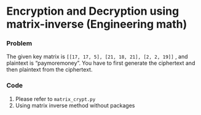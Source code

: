 # Encryption and Decryption using matrix-inverse (Engineering math)

### Problem
The given key matrix is ``[[17, 17, 5], [21, 18, 21], [2, 2, 19]]`` , and plaintext is “paymoremoney”.
You have to first generate the ciphertext and then plaintext from the ciphertext.
### Code
1. Please refer to `matrix_crypt.py`
1. Using matrix inverse method without packages
